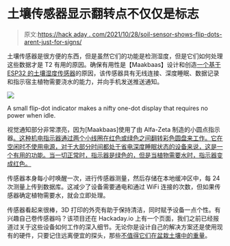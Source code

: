 # 土壤传感器显示翻转点不仅仅是标志

> 原文:[https://hack aday . com/2021/10/28/soil-sensor-shows-flip-dots-arent-just-for-signs/](https://hackaday.com/2021/10/28/soil-sensor-shows-flip-dots-arent-just-for-signs/)

土壤传感器是很方便的东西，但是虽然它们的功能是检测湿度，但是它们如何处理这些数据才是 T2 有用的原因。确保有用性是【Maakbaas】设计和创造[一个基于 ESP32 的土壤湿度传感器](https://maakbaas.com/esp32-soil-moisture-sensor/)的原因，该传感器具有无线连接、深度睡眠、数据记录和指示宿主植物需要浇水的能力，并向手机发送推送通知。

![](../Images/6e51e9abc0492304db457664c6c58659.png)

A small flip-dot indicator makes a nifty one-dot display that requires no power when idle.

视觉通知部分非常漂亮，因为[Maakbaas]使用了由 Alfa-Zeta 制造的小圆点指示器[。这种机电指示器通过两个小线圈在红色或绿色之间翻转彩色圆盘来工作。它在空闲时不使用电源，对于大部分时间都处于省电深度睡眠状态的设备来说，这是一个有用的功能。当一切正常时，指示器是绿色的，但是当植物需要水时，指示器变成红色。](https://flipdots.com/en/products-services/status-indicators/)

传感器本身每小时唤醒一次，进行传感器测量，然后存储在本地缓冲区中，每 24 次测量上传到数据库。这减少了设备需要通电和通过 WiFi 连接的次数，但如果传感器确定植物需要水，就会立即处理。

传感器看起来很棒，3D 打印的外壳有助于保持清洁，同时赋予设备一点个性。有兴趣自己卷传感器吗？该项目还在 Hackaday.io 上有一个页面，我们之前已经报道过关于这些设备如何工作的深入细节。无论你是设计自己的解决方案还是使用现有的硬件，只要记住远离便宜的探头，那些[不值得它们在盆栽土壤中的重量](https://hackaday.com/2017/11/16/sensing-soil-moisture-youre-doing-it-wrong/)。